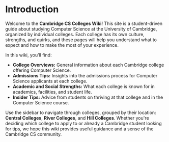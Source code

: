 # Introduction

Welcome to the **Cambridge CS Colleges Wiki**! This site is a student-driven guide about studying Computer Science at the University of Cambridge, organized by individual colleges. Each college has its own culture, strengths, and quirks, and these pages will help you understand what to expect and how to make the most of your experience.

In this wiki, you’ll find:
- **College Overviews:** General information about each Cambridge college offering Computer Science.
- **Admissions Tips:** Insights into the admissions process for Computer Science applicants at each college.
- **Academic and Social Strengths:** What each college is known for in academics, facilities, and student life.
- **Insider Tips:** Advice from students on thriving at that college and in the Computer Science course.

Use the sidebar to navigate through colleges, grouped by their location:  
**Central Colleges**, **River Colleges**, and **Hill Colleges**. Whether you're deciding which college to apply to or already a Cambridge student looking for tips, we hope this wiki provides useful guidance and a sense of the Cambridge CS community.
